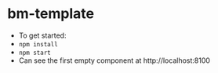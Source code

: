 # bm-template
- To get started:
- `npm install`
- `npm start`
- Can see the first empty component at http://localhost:8100
